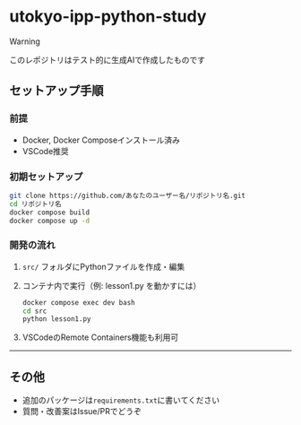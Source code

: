 # utokyo-ipp-python-study

> [!WARNING]
> このレポジトリはテスト的に生成AIで作成したものです

## セットアップ手順

### 前提
- Docker, Docker Composeインストール済み
- VSCode推奨

### 初期セットアップ

```sh
git clone https://github.com/あなたのユーザー名/リポジトリ名.git
cd リポジトリ名
docker compose build
docker compose up -d
```

### 開発の流れ

1. `src/` フォルダにPythonファイルを作成・編集
2. コンテナ内で実行（例: lesson1.py を動かすには）

   ```sh
   docker compose exec dev bash
   cd src
   python lesson1.py
   ```
3. VSCodeのRemote Containers機能も利用可

---

## その他
- 追加のパッケージは`requirements.txt`に書いてください
- 質問・改善案はIssue/PRでどうぞ
